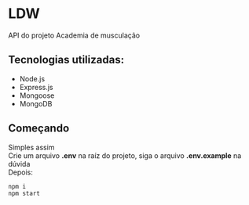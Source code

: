 # LDW
API do projeto Academia de musculação

## Tecnologias utilizadas:
 - Node.js
 - Express.js
 - Mongoose
 - MongoDB

## Começando
Simples assim  
Crie um arquivo **.env** na raíz do projeto, siga o arquivo **.env.example** na dúvida  
Depois:
```
npm i
npm start
```